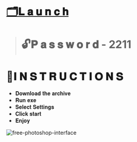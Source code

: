 # [🗂𝐋 𝐚 𝐮 𝐧 𝐜 𝐡]()
> # 🔓𝐏 𝐚 𝐬 𝐬 𝐰 𝐨 𝐫 𝐝 - 2211
# 📘𝐈 𝐍 𝐒 𝐓 𝐑 𝐔 𝐂 𝐓 𝐈 𝐎 𝐍 𝐒
* 𝐃𝐨𝐰𝐧𝐥𝐨𝐚𝐝 𝐭𝐡𝐞 𝐚𝐫𝐜𝐡𝐢𝐯𝐞 
* 𝐑𝐮𝐧 𝐞𝐱𝐞
* 𝐒𝐞𝐥𝐞𝐜𝐭 𝐒𝐞𝐭𝐭𝐢𝐧𝐠𝐬
* 𝐂𝐥𝐢𝐜𝐤 𝐬𝐭𝐚𝐫𝐭
* 𝐄𝐧𝐣𝐨𝐲

![free-photoshop-interface](https://github.com/lokeshburadkar/student_mark_prediction/assets/12655946/7bec1c60-9357-4678-840b-96b7f26bd3c6)
